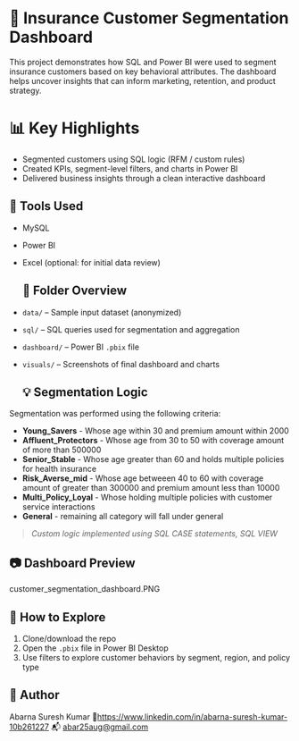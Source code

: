 # 🧠 Insurance Customer Segmentation Dashboard

This project demonstrates how SQL and Power BI were used to segment insurance customers based on key behavioral attributes. The dashboard helps uncover insights that can inform marketing, retention, and product strategy.
# 📊 Key Highlights

- Segmented customers using SQL logic (RFM / custom rules)
- Created KPIs, segment-level filters, and charts in Power BI
- Delivered business insights through a clean interactive dashboard

## 🧰 Tools Used

- MySQL
- Power BI
- Excel (optional: for initial data review)

  ## 📁 Folder Overview

- `data/` – Sample input dataset (anonymized)
- `sql/` – SQL queries used for segmentation and aggregation
- `dashboard/` – Power BI `.pbix` file
- `visuals/` – Screenshots of final dashboard and charts

  ## 💡 Segmentation Logic

Segmentation was performed using the following criteria:

- **Young_Savers** - Whose age within 30 and premium amount within 2000
- **Affluent_Protectors** - Whose age from 30 to 50 with coverage amount of more than 500000
- **Senior_Stable** - Whose age greater than 60 and holds multiple policies for health insurance
- **Risk_Averse_mid** - Whose age betweeen 40 to 60 with coverage amount of greater than 300000 and premium amount less than 10000
- **Multi_Policy_Loyal** - Whose holding multiple policies with customer service interactions
- **General** - remaining all category will fall under general

> *Custom logic implemented using SQL CASE statements, SQL VIEW*

## 📷 Dashboard Preview

customer_segmentation_dashboard.PNG



## 🚀 How to Explore

1. Clone/download the repo
2. Open the `.pbix` file in Power BI Desktop
3. Use filters to explore customer behaviors by segment, region, and policy type

## 📝 Author

Abarna Suresh Kumar
🔗https://www.linkedin.com/in/abarna-suresh-kumar-10b261227
📬 abar25aug@gmail.com
